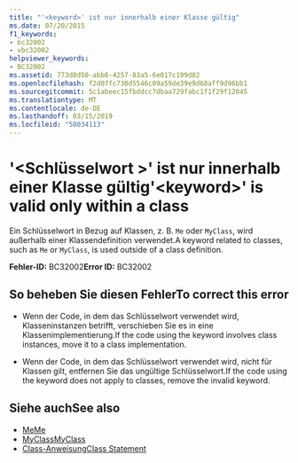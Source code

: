 ```yaml
---
title: "'<keyword>' ist nur innerhalb einer Klasse gültig"
ms.date: 07/20/2015
f1_keywords:
- bc32002
- vbc32002
helpviewer_keywords:
- BC32002
ms.assetid: 773d8d50-abb8-4257-83a5-6e017c199d82
ms.openlocfilehash: f2d07fc730d5546c09a59de39e9d68aff9d96bb1
ms.sourcegitcommit: 5c1abeec15fbddcc7dbaa729fabc1f1f29f12045
ms.translationtype: MT
ms.contentlocale: de-DE
ms.lasthandoff: 03/15/2019
ms.locfileid: "58034113"
---
```

# <a name="keyword-is-valid-only-within-a-class"></a><span data-ttu-id="c11c9-102">'\<Schlüsselwort >' ist nur innerhalb einer Klasse gültig</span><span class="sxs-lookup"><span data-stu-id="c11c9-102">'\<keyword>' is valid only within a class</span></span>
<span data-ttu-id="c11c9-103">Ein Schlüsselwort in Bezug auf Klassen, z. B. `Me` oder `MyClass`, wird außerhalb einer Klassendefinition verwendet.</span><span class="sxs-lookup"><span data-stu-id="c11c9-103">A keyword related to classes, such as `Me` or `MyClass`, is used outside of a class definition.</span></span>  
  
 <span data-ttu-id="c11c9-104">**Fehler-ID:** BC32002</span><span class="sxs-lookup"><span data-stu-id="c11c9-104">**Error ID:** BC32002</span></span>  
  
## <a name="to-correct-this-error"></a><span data-ttu-id="c11c9-105">So beheben Sie diesen Fehler</span><span class="sxs-lookup"><span data-stu-id="c11c9-105">To correct this error</span></span>  
  
-   <span data-ttu-id="c11c9-106">Wenn der Code, in dem das Schlüsselwort verwendet wird, Klasseninstanzen betrifft, verschieben Sie es in eine Klassenimplementierung.</span><span class="sxs-lookup"><span data-stu-id="c11c9-106">If the code using the keyword involves class instances, move it to a class implementation.</span></span>  
  
-   <span data-ttu-id="c11c9-107">Wenn der Code, in dem das Schlüsselwort verwendet wird, nicht für Klassen gilt, entfernen Sie das ungültige Schlüsselwort.</span><span class="sxs-lookup"><span data-stu-id="c11c9-107">If the code using the keyword does not apply to classes, remove the invalid keyword.</span></span>  
  
## <a name="see-also"></a><span data-ttu-id="c11c9-108">Siehe auch</span><span class="sxs-lookup"><span data-stu-id="c11c9-108">See also</span></span>

- [<span data-ttu-id="c11c9-109">Me</span><span class="sxs-lookup"><span data-stu-id="c11c9-109">Me</span></span>](~/docs/visual-basic/programming-guide/program-structure/me-my-mybase-and-myclass.md#me)
- [<span data-ttu-id="c11c9-110">MyClass</span><span class="sxs-lookup"><span data-stu-id="c11c9-110">MyClass</span></span>](~/docs/visual-basic/programming-guide/program-structure/me-my-mybase-and-myclass.md#myclass)
- [<span data-ttu-id="c11c9-111">Class-Anweisung</span><span class="sxs-lookup"><span data-stu-id="c11c9-111">Class Statement</span></span>](../../visual-basic/language-reference/statements/class-statement.md)
